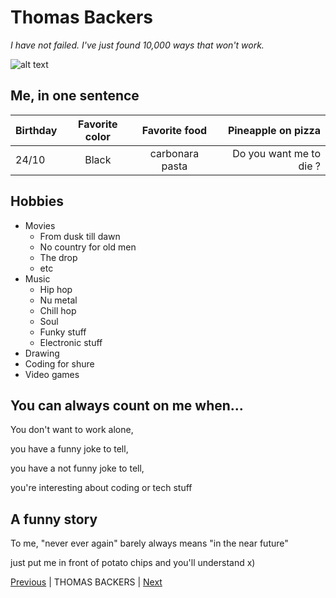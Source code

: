 Thomas Backers 
==============

*I have not failed. I've just found 10,000 ways that won't work.*

![alt text](https://avatars.githubusercontent.com/u/64485899?v=4 "Logo Title Text 1")

Me, in one sentence
-------------------

| Birthday | Favorite color | Favorite food   | Pineapple on pizza      |
|----------|:--------------:|:---------------:|------------------------:|
| 24/10    | Black          | carbonara pasta | Do you want me to die ? |

Hobbies
-------

* Movies
    * From dusk till dawn
    * No country for old men
    * The drop
    * etc
* Music
    * Hip hop
    * Nu metal
    * Chill hop
    * Soul
    * Funky stuff
    * Electronic stuff
* Drawing
* Coding for shure
* Video games

You can always count on me when...
----------------------------------

You don't want to work alone,

you have a funny joke to tell,

you have a not funny joke to tell,

you're interesting about coding or tech stuff

A funny story
-------------

To me, "never ever again" barely always means "in the near future"

just put me in front of potato chips and you'll understand x)

[Previous](https://www.google.com) | THOMAS BACKERS | [Next](https://www.google.com)